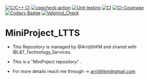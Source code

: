 [![C/C++ CI](https://github.com/ArrijithKM/MiniProject_LTTS/actions/workflows/c-cpp.yml/badge.svg)](https://github.com/ArrijithKM/MiniProject_LTTS/actions/workflows/c-cpp.yml) [![cppcheck-action](https://github.com/ArrijithKM/MiniProject_LTTS/actions/workflows/cppcheck.yml/badge.svg)](https://github.com/ArrijithKM/MiniProject_LTTS/actions/workflows/cppcheck.yml) [![Unit testing](https://github.com/ArrijithKM/MiniProject_LTTS/actions/workflows/unit%20test.yml/badge.svg)](https://github.com/ArrijithKM/MiniProject_LTTS/actions/workflows/unit%20test.yml) 
[![CI](https://github.com/ArrijithKM/MiniProject_LTTS/actions/workflows/main.yml/badge.svg)](https://github.com/ArrijithKM/MiniProject_LTTS/actions/workflows/main.yml) [![CI-Coverage](https://github.com/ArrijithKM/MiniProject_LTTS/actions/workflows/code%20coverage.yml/badge.svg)](https://github.com/ArrijithKM/MiniProject_LTTS/actions/workflows/code%20coverage.yml) [![Codacy Badge](https://app.codacy.com/project/badge/Grade/a7ff17c509e74e7bb1fdb537531531b4)](https://www.codacy.com/gh/ArrijithKM/MiniProject_LTTS/dashboard?utm_source=github.com&amp;utm_medium=referral&amp;utm_content=ArrijithKM/MiniProject_LTTS&amp;utm_campaign=Badge_Grade) [![Valgrind_Check](https://github.com/ArrijithKM/MiniProject_LTTS/actions/workflows/valgrind.yml/badge.svg)](https://github.com/ArrijithKM/MiniProject_LTTS/actions/workflows/valgrind.yml)

# MiniProject_LTTS

* This Repository is managed by @ArrijithKM and shared with @L&T_Technology_Services.
* This is a "MiniPoject repository" .

* For more details reach me through -> arrijithkm@gmail.com
